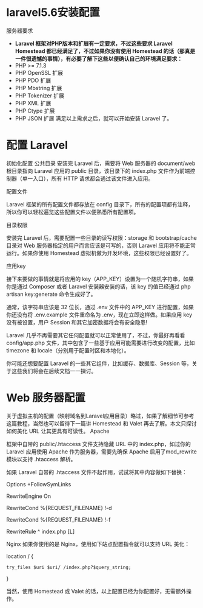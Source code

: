 # laravel5.6安装配置
服务器要求
- **Laravel 框架对PHP版本和扩展有一定要求，不过这些要求 Laravel Homestead 都已经满足了，不过如果你没有使用 Homestead 的话（那真是一件很遗憾的事情），有必要了解下这些以便确认自己的环境满足要求：**
- PHP >= 7.1.3
- PHP OpenSSL 扩展
- PHP PDO 扩展
- PHP Mbstring 扩展
- PHP Tokenizer 扩展
- PHP XML 扩展
- PHP Ctype 扩展
- PHP JSON 扩展
满足以上需求之后，就可以开始安装 Laravel 了。

# 配置 Laravel
初始化配置
公共目录
安装完 Laravel 后，需要将 Web 服务器的 document/web 根目录指向 Laravel 应用的 public 目录，该目录下的 index.php 文件作为前端控制器（单一入口），所有 HTTP 请求都会通过该文件进入应用。

配置文件

Laravel 框架的所有配置文件都存放在 config 目录下，所有的配置项都有注释，所以你可以轻松遍览这些配置文件以便熟悉所有配置项。

目录权限

安装完 Laravel 后，需要配置一些目录的读写权限：storage 和 bootstrap/cache 目录对 Web 服务器指定的用户而言应该是可写的，否则 Laravel 应用将不能正常运行。如果你使用 Homestead 虚拟机做为开发环境，这些权限已经设置好了。

应用key

接下来要做的事情就是将应用的 key（APP_KEY）设置为一个随机字符串，如果你是通过 Composer 或者 Laravel 安装器安装的话，该 key 的值已经通过 php artisan key:generate 命令生成好了。

通常，该字符串应该是 32 位长，通过 .env 文件中的 APP_KEY 进行配置，如果你还没有将 .env.example 文件重命名为 .env，现在立即这样做。如果应用 key 没有被设置，用户 Session 和其它加密数据将会有安全隐患!

Laravel 几乎不再需要其它任何配置就可以正常使用了，不过，你最好再看看 config/app.php 文件，其中包含了一些基于应用可能需要进行改变的配置，比如 timezone 和 locale（分别用于配置时区和本地化）。

你可能还想要配置 Laravel 的一些其它组件，比如缓存、数据库、Session 等，关于这些我们将会在后续文档一一探讨。

# Web 服务器配置
关于虚拟主机的配置（映射域名到Laravel应用目录）略过，如果了解细节可参考这篇教程，当然也可以留待下一篇讲 Homestead 和 Valet 再去了解。本文只探讨如何美化 URL 让其更具有可读性。
Apache

框架中自带的 public/.htaccess 文件支持隐藏 URL 中的 index.php，如过你的 Laravel 应用使用 Apache 作为服务器，需要先确保 Apache 启用了mod_rewrite 模块以支持 .htaccess 解析。

如果 Laravel 自带的 .htaccess 文件不起作用，试试将其中内容做如下替换：

Options +FollowSymLinks

RewriteEngine On

RewriteCond %{REQUEST_FILENAME} !-d

RewriteCond %{REQUEST_FILENAME} !-f

RewriteRule ^ index.php [L]

Nginx
如果你使用的是 Nginx，使用如下站点配置指令就可以支持 URL 美化：

 location / {

    try_files $uri $uri/ /index.php?$query_string;
    
 }

  
当然，使用 Homestead 或 Valet 的话，以上配置已经为你配置好，无需额外操作。
